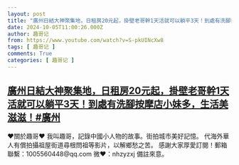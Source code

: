 ```yaml
---
layout: post
title: "廣州日結大神聚集地，日租房20元起，掛壁老哥幹1天活就可以躺平3天！到處有洗腳按摩店小妹多，生活美滋滋！#廣州"
date: 2024-10-05T11:00:26.000Z
author: 趣哥记
from: https://www.youtube.com/watch?v=S-pkUINcXw8
tags: [ 趣哥记 ]
comments: True
categories: [ 趣哥记 ]
---
```

<!--1728126026000-->
[廣州日結大神聚集地，日租房20元起，掛壁老哥幹1天活就可以躺平3天！到處有洗腳按摩店小妹多，生活美滋滋！#廣州](https://www.youtube.com/watch?v=S-pkUINcXw8)
------

<div>
♥關於趣哥♥  我叫趣哥，記錄中國小人物的故事。街拍城市美好記憶。  代海外華人有償拍攝祖屋街道尋根問祖等影片，以解鄉愁之苦。  感謝大家厚愛訂閱！郵箱聯繫：1005560448@qq.com 微❤：nhzyzxj 備註來意。
</div>
